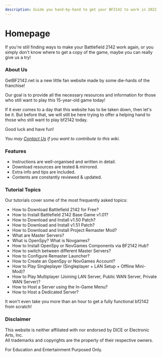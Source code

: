 ```yaml
---
description: Guide you hand-by-hand to get your BF2142 to work in 2022!
---
```


# Homepage

If you're still finding ways to make your Battlefield 2142 work again, or you simply don't know where to get a copy of the game, maybe you can really give us a try!

### About Us

GetBF2142.net is a new little fan website made by some die-hards of the franchise!

Our goal is to provide all the necessary resources and information for those who still want to play this 15-year-old game today!

If it ever comes to a day that this website has to be taken down, then let's be it. But before that, we will still be here trying to offer a helping hand to those who still want to play bf2142 today.

Good luck and have fun!

_You may_ [_Contact Us_](https://getbf2142.weebly.com/contact.html) _if you want to contribute to this wiki._

### Features

* Instructions are well-organised and written in detail.
* Download resources are tested & mirrored.
* Extra info and tips are included.
* Contents are constantly reviewed & updated.

### Tutorial Topics

Our tutorials cover some of the most frequently asked topics:

* How to Download Battlefield 2142 for Free?
* How to Install Battlefield 2142 Base Game v1.01?
* How to Download and Install v1.50 Patch?
* How to Download and  Install v1.51 Patch?
* How to Download and Install Project Remaster Mod?
* What are Master Servers?&#x20;
* What is OpenSpy? What is Novgames?
* How to Install OpenSpy or NovGames Components via BF2142 Hub?
* How to switch between different Master Servers?
* How to Configure Remaster Launcher?
* How to Create an OpenSpy or NovGames Account?
* How to Play Singleplayer (Singleplayer + LAN Setup + Offline Mini-Mod)?
* How to Play Multiplayer (Joining LAN Server, Public WAN Server, Private WAN Server)?
* How to Host a Server using the In-Game Menu?
* How to Host a Dedicated Server?

It won't even take you more than an hour to get a fully functional bf2142 from scratch!

### Disclaimer

​This website is neither affiliated with nor endorsed by DICE or Electronic Arts, Inc.\
​All trademarks and copyrights are the property of their respective owners.

For Education and Entertainment Purposed Only.
